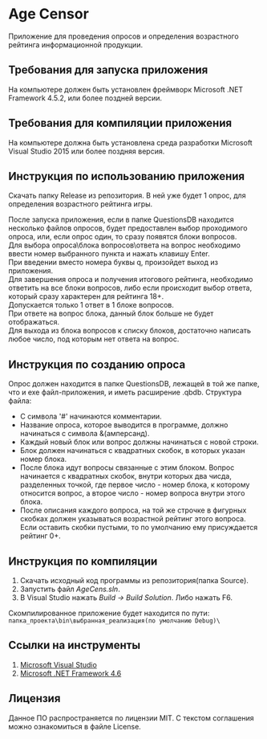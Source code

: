 # Age Censor

Приложение для проведения опросов и определения возрастного рейтинга информационной продукции.

## Требования для запуска приложения

На компьютере должен быть установлен фреймворк Microsoft .NET Framework 4.5.2, или более поздней версии.

## Требования для компиляции приложения

На компьютере должна быть установлена среда разработки Microsoft Visual Studio 2015 или более поздняя версия.

## Инструкция по использованию приложения
Скачать папку Release из репозитория. В ней уже будет 1 опрос, для определения возрастного рейтинга игры.

После запуска приложения, если в папке QuestionsDB находится несколько файлов опросов, будет предоставлен выбор проходимого опроса, или, если опрос один, то сразу появятся блоки вопросов.  
Для выбора опроса\блока вопросов\ответа на вопрос необходимо ввести номер выбранного пункта и нажать клавишу Enter.  
При введении вместо номера буквы q, произойдет выход из приложения.  
Для завершения опроса и получения итогового рейтинга, необходимо ответить на все блоки вопросов, либо если происходит выбор ответа, который сразу характерен для рейтинга 18+.  
Допускается только 1 ответ в 1 блоке вопросов.  
При ответе на вопрос блока, данный блок больше не будет отображаться.  
Для выхода из блока вопросов к списку блоков, достаточно написать любое число, под которым нет ответа на вопрос.  

## Инструкция по созданию опроса

Опрос должен находится в папке QuestionsDB, лежащей в той же папке, что и exe файл-приложения, и иметь расширение .qbdb.
Структура файла:  
* С символа '#' начинаются комментарии.
* Название опроса, которое выводится в программе, должно начинаться с символа &(амперсанд).
* Каждый новый блок или вопрос должны начинаться с новой строки.
* Блок должен начинаться с квадратных скобок, в которых указан номер блока. 
* После блока идут вопросы связанные с этим блоком. Вопрос начинается с квадратных скобок, внутри которых два чисда, разделенных точкой, где первое число - номер блока, к которому относится вопрос, а второе число - номер вопроса внутри этого блока. 
* После описания каждого вопроса, на той же строчке в фигурных скобках должен указываться возрастной рейтинг этого вопроса. Если оставить скобки пустыми, то по умолчанию ему присуждается рейтинг 0+.

## Инструкция по компиляции

1. Скачать исходный код программы из репозитория(папка Source).  
2. Запустить файл *AgeCens.sln*.
3. В Visual Studio нажать *Build -> Build Solution*. Либо нажать F6.

Скомпилированное приложение будет находится по пути: `папка_проекта\bin\выбранная_реализация(по умолчанию Debug)\`

## Ссылки на инструменты

1. [Microsoft Visual Studio](https://www.visualstudio.com/ru/?rr=https%3A%2F%2Fyandex.ru%2Fclck%2Fjsredir%3Fbu%3Duniq15221732018216762318%26from%3Dyandex.ru%253Bsearch%252F%253Bweb%253B%253B%26text%3D%26etext%3D1740.g3W0PPLkGgbwTwxkqm6o9vCx1L8hwTc_wt4s979lOn7DF1XkyjBeWaswv5SlG-mp.165f4e53558dd87ab70dcbba430677b407439c37%26uuid%3D%26state%3DPEtFfuTeVD5kpHnK9lio9T6U0-imFY5IWwl6BSUGTYk4N0pAo4tbW329kW4OUAN4nPO7ab-rOBsB5v7Q-uO9MCs58vnS0bI7vHqFfoXUp9yUH_38lvBEPJ6gWpCk-N4JNooqR7GtlyjpRYApvNj_rQ%2C%2C%26%26cst%3DAiuY0DBWFJ5wM1vcHtsEOFXa8WQP8GvKgaJDYPBMMLpL-Bw1OrbJF3PSAqX6g9EwFcynTx9eiit5pM3fNm7-1df4vWYyepcGJkzDSJWjWcTmt0Z2Myxt1BMdJqcCVO5p3-T8UD9Y3tRtV_Fsz4MA--ZwM8wKurGQD_Qq3Qb7jPNO142TxVm3Qb3rQuB5AXjCmeaFjeqMgK-5YgtxM3nR3e3qO3sDBfd6Ea2YQrjnBo9OWELuM6VFIWABi8gNh05M0-Awqm1WqqjnhTZZs6Uf3lVbCiiz30wD1THokQQNseH7wmgPFQIpG3Ygrm8jlJTmuQi7_6cELyt5x9EbPD1wtClF8MTNv4fpk0fLEhMCYCZTOlWFHaKnKRahNGjzvQl3FxXV95bLeIcJB5yArxL0seNF57H8gHDg1UnxWPOS13G1eTHHQikgj0w0hjacyeQCYBQiGfJqIgslIxsSGB4f9uk_4X9UrqwFmrsV9y-AT8W-LLcVke0owV90uoyeArh9mtmhMnlz6bWMfu3dqRbv-b3hgbrsIhwgbJ1Wv0zAFck-e0YVFwR96d-PQnNX1WZS8Y34WKbQoJQBeiAvt_YBmSh_-j2Nan_xDRnQeVjwY-VQpWLiZ4NdOgB3ipxm1QrIXoyAYdZU0CwwNLWCe7itmp4Ro3XIJy5Lys0qUB1bgWFCV9vL3rPDE_X8xKVVtkM-3p54bFL8kyWehJgRDl4oIXoXDrwvxIXyK7OsQEoUOBP3my0lt-Dk_gqRdxhjrXdJ7y5w_OBV9JQ9QI4G7Sg0FHWFTr-S4WXg-Swykw6Om70CiZvUawZ84t3yTInd7XohekQTzQ-NUP2RzIGkSKJTZ-QWD_q9J_oAyFLMX4lcRk3MlPJrY346f7b4wkTq5JiyHTOeN1RFNCqjenM9eF49arZOu7P2L1qL26V2bGRtmIWoVJkmRJzwEiLxndkrVudJ8r2Ukk9L7UF04IdNbvAqOstC9AYqmnniM0M1QeXI6IVPPh73NZTx48U38MnQI8t2Mrunj-MJPow%2C%26data%3DUlNrNmk5WktYejY4cHFySjRXSWhXUHpoQ2RkcHZMR2diNEVYejJEOTJ3aGpuZ09rMXA4dmo1T1JlQ3I1WjdwUDNJYzFwWU5DVmhOWkFvRExLTEdwRHhYOWs2bExjbFFfMkdsblkyZzZuOHMs%26sign%3Dc43617abd5e4cb35e3ea2600f1af186a%26keyno%3D0%26b64e%3D2%26ref%3DorjY4mGPRjk5boDnW0uvlrrd71vZw9kpjly_ySFdX80%2C%26l10n%3Dru%26cts%3D1522233899144%26mc%3D1.9182958340544893)
2. [Microsoft .NET Framework 4.6](https://www.microsoft.com/ru-ru/download/details.aspx?id=48130)

## Лицензия
Данное ПО распространяется по лицензии MIT. С текстом соглашения можно ознакомиться в файле License.